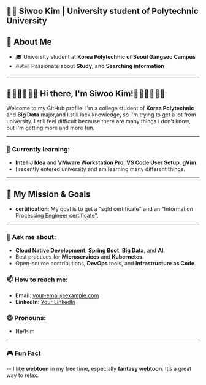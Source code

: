 ## 👨‍🎓 Siwoo Kim | University student of Polytechnic University

🙊 **About Me**
--
- 🎓 University student at **Korea Polytechnic of Seoul Gangseo Campus**
- 🔥✍🔥 Passionate about **Study**, and **Searching information**
  
---

🎉🎉🎉🙌🙌🙌 **Hi there, I'm Siwoo Kim!**🙌🙌🙌🎉🎉🎉
--

Welcome to my GitHub profile! I'm a college student of **Korea Polytechnic** and **Big Data** major,and I still lack knowledge, so I'm trying to get a lot from university. I still feel difficult because there are many things I don't know, but I'm getting more and more fun.

---

### 🌱 Currently learning:
- **IntelliJ Idea** and **VMware Workstation Pro**, **VS Code User Setup**, **gVim**.
- I recently entered university and am learning many different things.

---

## 🎯 My Mission & Goals

- **certification**: My goal is to get a "sqld certificate" and an "Information Processing Engineer certificate".
  

---


### 💬 Ask me about:
- **Cloud Native Development**, **Spring Boot**, **Big Data**, and **AI**.
- Best practices for **Microservices** and **Kubernetes**.
- Open-source contributions, **DevOps** tools, and **Infrastructure as Code**.

### 📫 How to reach me:
- **Email**: your-email@example.com
- **LinkedIn**: [Your LinkedIn](https://www.linkedin.com/in/yourprofile)

### 😄 Pronouns:
- He/Him

---

### 🎮 Fun Fact
--
I like **webtoon** in my free time, especially **fantasy webtoon**. It’s a great way to relax.
